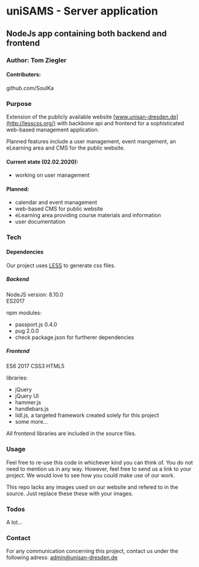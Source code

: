 # uniSAMS - Server application
## NodeJs app containing both backend and frontend
### Author: Tom Ziegler
#### Contributers: 
github.com/SoulKa


### Purpose
Extension of the publicly available website [www.unisan-dresden.de](http://lesscss.org/) with backbone api and frontend for a sophisticated web-based management application.

Planned features include a user management, event mangement, an eLearning area and CMS for the public website.
#### Current state (02.02.2020):
- working on user management

#### Planned:
- calendar and event management
- web-based CMS for public website
- eLearning area providing course materials and information
- user documentation

### Tech


#### Dependencies

Our project uses [LESS](http://lesscss.org/) to generate css files.

##### Backend
NodeJS version: 8.10.0\
ES2017

npm modules:
- passport.js 0.4.0
- pug 2.0.0
- check package.json for furtherer dependencies

##### Frontend

ES6 2017
CSS3
HTML5

libraries:
- jQuery
- jQuery UI
- hammer.js
- handlebars.js
- lidl.js, a targeted framework created solely for this project
- some more...

All frontend libraries are included in the source files.

### Usage

Feel free to re-use this code in whichever kind you can think of. You do not need to mention us in any way. However, feel free to send us a link to your project. We would love to see how you could make use of our work.

This repo lacks any images used on our website and refered to in the source. Just replace these these with your images.

### Todos

 A lot...
 
### Contact

For any communication concerning this project, contact us under the following adress:
admin@unisan-dresden.de
 
 


